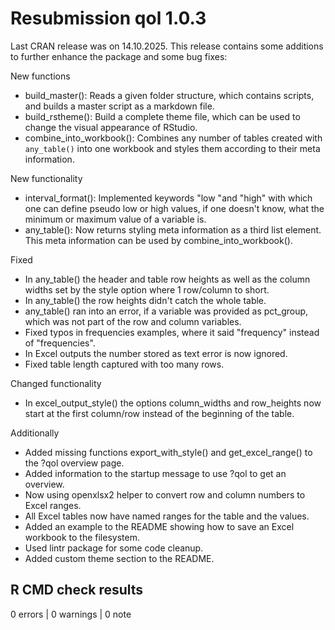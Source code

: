 # Resubmission qol 1.0.3
Last CRAN release was on 14.10.2025. This release contains some additions to further enhance the package and some bug fixes:

New functions
* build_master(): Reads a given folder structure, which contains scripts, and builds a master script as a markdown file.
* build_rstheme(): Build a complete theme file, which can be used to change the visual appearance of RStudio.
* combine_into_workbook(): Combines any number of tables created with `any_table()` into one workbook and styles them according to their meta information.

New functionality
* interval_format(): Implemented keywords "low "and "high" with which one can define pseudo low or high values, if one doesn't know, what the minimum or maximum value of a variable is.
* any_table(): Now returns styling meta information as a third list element. This meta information can be used by combine_into_workbook().

Fixed
* In any_table() the header and table row heights as well as the column widths set by the style option where 1 row/column to short.
* In any_table() the row heights didn't catch the whole table.
* any_table() ran into an error, if a variable was provided as pct_group, which was not part of the row and column variables.
* Fixed typos in frequencies examples, where it said "frequency" instead of "frequencies".
* In Excel outputs the number stored as text error is now ignored.
* Fixed table length captured with too many rows.

Changed functionality
* In excel_output_style() the options column_widths and row_heights now start at the first column/row instead of the beginning of the table.

Additionally
* Added missing functions export_with_style() and get_excel_range() to the ?qol overview page.
* Added information to the startup message to use ?qol to get an overview.
* Now using openxlsx2 helper to convert row and column numbers to Excel ranges.
* All Excel tables now have named ranges for the table and the values.
* Added an example to the README showing how to save an Excel workbook to the filesystem.
* Used lintr package for some code cleanup.
* Added custom theme section to the README.

## R CMD check results

0 errors | 0 warnings | 0 note
